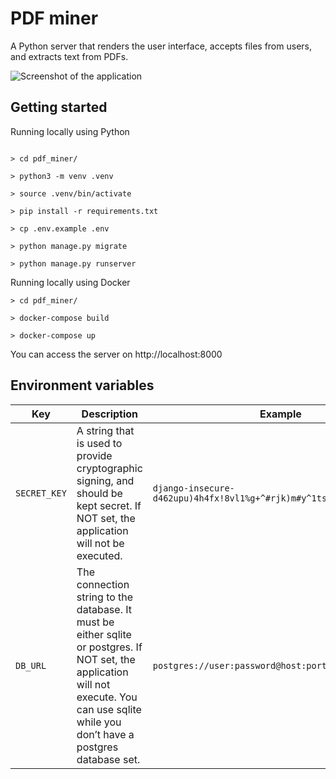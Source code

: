 # PDF miner

A Python server that renders the user interface, accepts files from users, and extracts text from PDFs.

![Screenshot of the application](/demo.png?raw=true "Demo")

## Getting started


Running locally using Python

```

> cd pdf_miner/

> python3 -m venv .venv

> source .venv/bin/activate

> pip install -r requirements.txt

> cp .env.example .env

> python manage.py migrate

> python manage.py runserver

```

Running locally using Docker
```
> cd pdf_miner/

> docker-compose build

> docker-compose up
```

You can access the server on http://localhost:8000

## Environment variables

| Key         | Description | Example |
| -----------  | ----------- |----------- |
| `SECRET_KEY` | A string that is used to provide cryptographic signing, and should be kept secret. If NOT set, the application will not be executed. | `django-insecure-d462upu)4h4fx!8vl1%g+^#rjk)m#y^1tsul89bq^ttgni+9k=` |
| `DB_URL` | The connection string to the database. It must be either sqlite or postgres. If NOT set, the application will not execute. You can use sqlite while you don’t have a postgres database set. | `postgres://user:password@host:port/dbname` |
